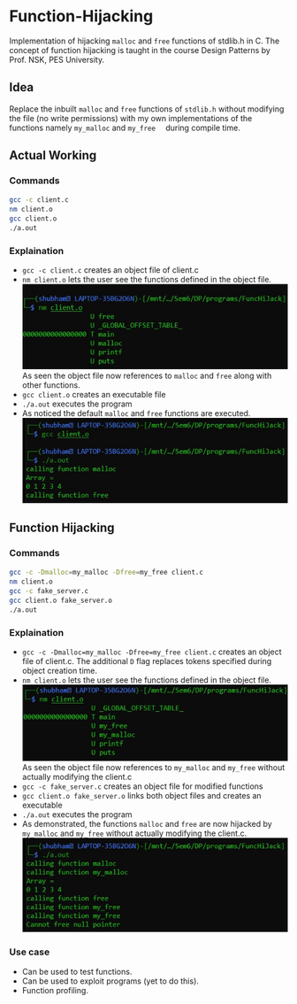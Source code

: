 # Function-Hijacking
Implementation of hijacking ```malloc``` and ```free``` functions of stdlib.h in C. The concept of function hijacking is taught in the course Design Patterns by Prof. NSK, PES University.

## Idea
Replace the inbuilt ```malloc``` and ```free``` functions of ```stdlib.h``` without modifying the file (no write permissions) with my own implementations of the functions namely ```my_malloc``` and ```my_free  ``` during compile time.

## Actual Working
### Commands
```sh
gcc -c client.c
nm client.o
gcc client.o
./a.out
```
### Explaination
- ```gcc -c client.c``` creates an object file of client.c
- ```nm client.o``` lets the user see the functions defined in the object file. 
![nm command output](images/nm1.jpg)  
As seen the object file now references to ```malloc``` and ```free``` along with other functions.
- ```gcc client.o``` creates an executable file
- ```./a.out``` executes the program
- As noticed the default ```malloc``` and ```free``` functions are executed.
![Non Hack output](images/a1.jpg)

## Function Hijacking
### Commands
```sh
gcc -c -Dmalloc=my_malloc -Dfree=my_free client.c
nm client.o
gcc -c fake_server.c
gcc client.o fake_server.o
./a.out
```
### Explaination
- ```gcc -c -Dmalloc=my_malloc -Dfree=my_free client.c``` creates an object file of client.c. The additional ```D``` flag replaces tokens specified during object creation time.
- ```nm client.o``` lets the user see the functions defined in the object file. 
![nm command output](images/nm2.jpg)  
As seen the object file now references to ```my_malloc``` and ```my_free``` without actually modifying the client.c
- ```gcc -c fake_server.c``` creates an object file for modified functions
- ```gcc client.o fake_server.o``` links both object files and creates an executable
- ```./a.out``` executes the program
- As demonstrated, the functions ```malloc``` and ```free``` are now hijacked by ```my_malloc``` and ```my_free``` without actually modifying the client.c.  
![Non Hack output](images/a2.jpg)

### Use case
- Can be used to test functions.
- Can be used to exploit programs (yet to do this).
- Function profiling.